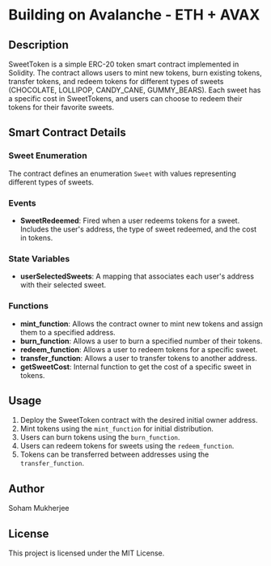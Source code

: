 # Building on Avalanche - ETH + AVAX

## Description
SweetToken is a simple ERC-20 token smart contract implemented in Solidity. The contract allows users to mint new tokens, burn existing tokens, transfer tokens, and redeem tokens for different types of sweets (CHOCOLATE, LOLLIPOP, CANDY_CANE, GUMMY_BEARS). Each sweet has a specific cost in SweetTokens, and users can choose to redeem their tokens for their favorite sweets.

## Smart Contract Details
### Sweet Enumeration
The contract defines an enumeration `Sweet` with values representing different types of sweets.

### Events
- **SweetRedeemed**: Fired when a user redeems tokens for a sweet. Includes the user's address, the type of sweet redeemed, and the cost in tokens.

### State Variables
- **userSelectedSweets**: A mapping that associates each user's address with their selected sweet.

### Functions
- **mint_function**: Allows the contract owner to mint new tokens and assign them to a specified address.
- **burn_function**: Allows a user to burn a specified number of their tokens.
- **redeem_function**: Allows a user to redeem tokens for a specific sweet.
- **transfer_function**: Allows a user to transfer tokens to another address.
- **getSweetCost**: Internal function to get the cost of a specific sweet in tokens.

## Usage
1. Deploy the SweetToken contract with the desired initial owner address.
2. Mint tokens using the `mint_function` for initial distribution.
3. Users can burn tokens using the `burn_function`.
4. Users can redeem tokens for sweets using the `redeem_function`.
5. Tokens can be transferred between addresses using the `transfer_function`.


## Author
Soham Mukherjee

## License
This project is licensed under the MIT License. 
